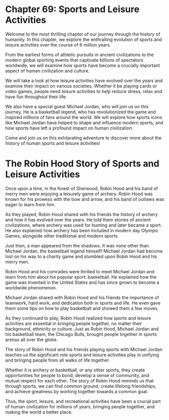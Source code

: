 # Chapter 69: Sports and Leisure Activities

Welcome to the most thrilling chapter of our journey through the history of humanity. In this chapter, we explore the enthralling evolution of sports and leisure activities over the course of 6 million years.

From the earliest forms of athletic pursuits in ancient civilizations to the modern global sporting events that captivate billions of spectators worldwide, we will examine how sports have become a crucially important aspect of human civilization and culture.

We will take a look at how leisure activities have evolved over the years and examine their impact on various societies. Whether it be playing cards or video games, people need leisure activities to help reduce stress, relax and have fun throughout their life.

We also have a special guest Michael Jordan, who will join us on this journey. He is a basketball legend, who has revolutionized the game and inspired millions of fans around the world. We will explore how sports icons like Michael Jordan have helped to shape and influence modern sports, and how sports have left a profound impact on human civilization.

Come and join us on this exhilarating adventure to discover more about the history of human sports and leisure activities!
# The Robin Hood Story of Sports and Leisure Activities

Once upon a time, in the forest of Sherwood, Robin Hood and his band of merry men were enjoying a leisurely game of archery. Robin Hood was known for his prowess with the bow and arrow, and his band of outlaws was eager to learn from him.

As they played, Robin Hood shared with his friends the history of archery and how it has evolved over the years. He told them stories of ancient civilizations, where archery was used for hunting and later became a sport. He also explained how archery has been included in modern day Olympic Games, alongside other traditional and modern sports.

Just then, a man appeared from the shadows. It was none other than Michael Jordan, the basketball legend himself! Michael Jordan had become lost on his way to a charity game and stumbled upon Robin Hood and his merry men.

Robin Hood and his comrades were thrilled to meet Michael Jordan and learn from him about his popular sport: basketball. He explained how the game was invented in the United States and has since grown to become a worldwide phenomenon.

Michael Jordan shared with Robin Hood and his friends the importance of teamwork, hard work, and dedication both in sports and life. He even gave them some tips on how to play basketball and showed them a few moves.

As they continued to play, Robin Hood realized how sports and leisure activities are essential in bringing people together, no matter their background, ethnicity or culture. Just as Robin Hood, Michael Jordan and his basketball team, the Chicago Bulls, brought people together in sports arenas all over the globe.

The story of Robin Hood and his friends playing sports with Michael Jordan teaches us the significant role sports and leisure activities play in unifying and bringing people from all walks of life together.

Whether it is archery or basketball, or any other sports, they create opportunities for people to bond, develop a sense of community, and mutual respect for each other. The story of Robin Hood reminds us that through sports, we can find common ground, create lifelong friendships, and achieve greatness by working together towards a common goal.

Thus, the sport, leisure, and recreational activities have been a crucial part of human civilization for millions of years, bringing people together, and making the world a better place.